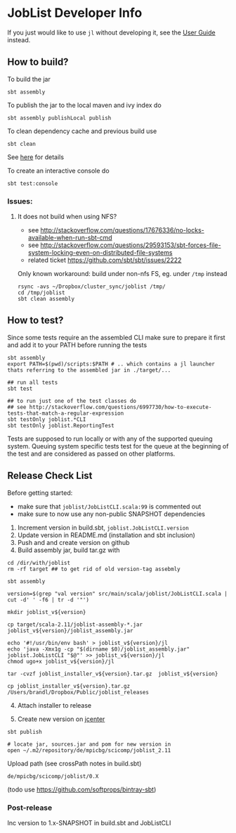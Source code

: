 # JobList Developer Info

If you just would like to use `jl` without developing it, see the [User Guide](./user_guide.md) instead.


## How to build?


To build the jar
```
sbt assembly
```

To publish the jar to the local maven and ivy index do
```
sbt assembly publishLocal publish
```

To clean dependency cache and previous build use
```
sbt clean
```
See [here](http://stackoverflow.com/questions/17190755/why-sbt-runs-dependency-resolution-every-time-after-clean) for details

To create an interactive console do
```
sbt test:console
```

### Issues:

1) It does not build when using NFS?

    * see http://stackoverflow.com/questions/17676336/no-locks-available-when-run-sbt-cmd
    * see http://stackoverflow.com/questions/29593153/sbt-forces-file-system-locking-even-on-distributed-file-systems
    * related ticket https://github.com/sbt/sbt/issues/2222

    Only known workaround: build under non-nfs FS, eg. under `/tmp` instead
    ```
    rsync -avs ~/Dropbox/cluster_sync/joblist /tmp/
    cd /tmp/joblist
    sbt clean assembly
    ```

## How to test?

Since some tests require an the assembled CLI make sure to prepare it first and add it to your PATH before running the
tests
```
sbt assembly
export PATH=$(pwd)/scripts:$PATH # .. which contains a jl launcher thats referring to the assembled jar in ./target/...

## run all tests
sbt test

## to run just one of the test classes do
## see http://stackoverflow.com/questions/6997730/how-to-execute-tests-that-match-a-regular-expression
sbt testOnly joblist.*CLI
sbt testOnly joblist.ReportingTest

```
Tests are supposed to run locally or with any of the supported queuing system. Queuing system specific tests test for
the queue at the beginning of the test and are considered as passed on other platforms.


## Release Check List

Before getting started:
* make sure that `joblist/JobListCLI.scala:99` is commented out
* make sure to now use any non-public SNAPSHOT dependencies


1) Increment version in build.sbt, `joblist.JobListCLI.version`
2) Update version in README.md (installation and sbt inclusion)
2) Push and and create version on github
3) Build assembly jar, build tar.gz with
```
cd /dir/with/joblist
rm -rf target ## to get rid of old version-tag assebmly

sbt assembly

version=$(grep "val version" src/main/scala/joblist/JobListCLI.scala | cut -d' ' -f6 | tr -d '"')

mkdir joblist_v${version}

cp target/scala-2.11/joblist-assembly-*.jar joblist_v${version}/joblist_assembly.jar

echo '#!/usr/bin/env bash' > joblist_v${version}/jl
echo 'java -Xmx1g -cp "$(dirname $0)/joblist_assembly.jar" joblist.JobListCLI "$@"' >> joblist_v${version}/jl
chmod ugo+x joblist_v${version}/jl

tar -cvzf joblist_installer_v${version}.tar.gz  joblist_v${version}

cp joblist_installer_v${version}.tar.gz /Users/brandl/Dropbox/Public/joblist_releases
```
4) Attach installer to release

5) Create new version on [jcenter](https://bintray.com/holgerbrandl/mpicbg-scicomp/joblist/view`
)
```
sbt publish

# locate jar, sources.jar and pom for new version in
open ~/.m2/repository/de/mpicbg/scicomp/joblist_2.11
```

Upload path (see crossPath notes in build.sbt)
```
de/mpicbg/scicomp/joblist/0.X
```
(todo use https://github.com/softprops/bintray-sbt)

### Post-release

Inc version to 1.x-SNAPSHOT in build.sbt and JobListCLI
